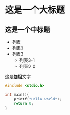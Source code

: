 # 这是一个大标题

## 这是一个中标题

- 列表
- 列表2
- 列表3
  - 列表3-1
  - 列表3-2

这是**加粗**文字

```c
#include <stdio.h>

int main(){
    printf("Hello world");
    return 0;
}
```